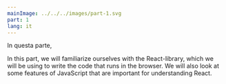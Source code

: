 ```yaml
---
mainImage: ../../../images/part-1.svg
part: 1
lang: it
---
```


<div class="intro">

In questa parte,

In this part, we will familiarize ourselves with the React-library, which we will be using to write the code that runs in the browser. We will also look at some features of JavaScript that are important for understanding React.

</div>
